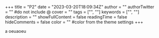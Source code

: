 +++
title = "P2"
date = "2023-03-20T18:09:34Z"
author = ""
authorTwitter = "" #do not include @
cover = ""
tags = ["", ""]
keywords = ["", ""]
description = ""
showFullContent = false
readingTime = false
hideComments = false
color = "" #color from the theme settings
+++

a
oeuaoeu
